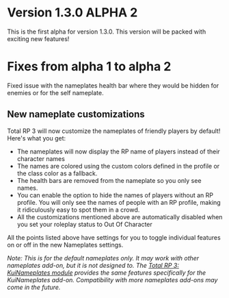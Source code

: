 # Version 1.3.0 ALPHA 2

This is the first alpha for version 1.3.0. This version will be packed with exciting new features!

# Fixes from alpha 1 to alpha 2

Fixed issue with the nameplates health bar where they would be hidden for enemies or for the self nameplate.

## New nameplate customizations

Total RP 3 will now customize the nameplates of friendly players by default! Here's what you get:

- The nameplates will now display the RP name of players instead of their character names
- The names are colored using the custom colors defined in the profile or the class color as a fallback.
- The health bars are removed from the nameplate so you only see names.
- You can enable the option to hide the names of players without an RP profile. You will only see the names of people with an RP profile, making it ridiculously easy to spot them in a crowd.
- All the customizations mentioned above are automatically disabled when you set your roleplay status to Out Of Character

All the points listed above have settings for you to toggle individual features on or off in the new Nameplates settings.

_Note: This is for the default nameplates only. It may work with other nameplates add-on, but it is not designed to. The [Total RP 3: KuiNameplates module](https://mods.curse.com/addons/wow/total-rp-3-kuinameplates-module) provides the same features specifically for the KuiNameplates add-on. Compatibility with more nameplates add-ons may come in the future._
